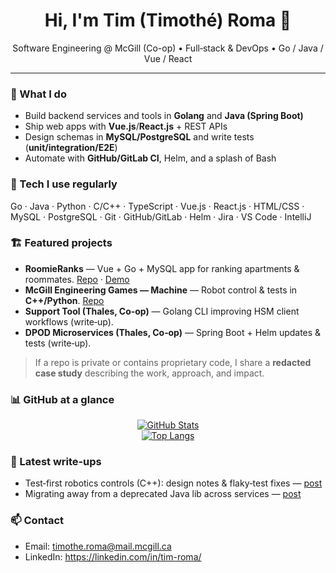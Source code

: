 <h1 align="center">Hi, I'm Tim (Timothé) Roma 👋</h1>
<p align="center">
  Software Engineering @ McGill (Co-op) • Full‑stack & DevOps • Go / Java / Vue / React
</p>

---

### 🚀 What I do
- Build backend services and tools in **Golang** and **Java (Spring Boot)**
- Ship web apps with **Vue.js**/**React.js** + REST APIs
- Design schemas in **MySQL/PostgreSQL** and write tests (**unit/integration/E2E**)
- Automate with **GitHub/GitLab CI**, Helm, and a splash of Bash

### 🧰 Tech I use regularly
Go · Java · Python · C/C++ · TypeScript · Vue.js · React.js · HTML/CSS · MySQL · PostgreSQL · Git · GitHub/GitLab · Helm · Jira · VS Code · IntelliJ

### 🏗️ Featured projects
- **RoomieRanks** — Vue + Go + MySQL app for ranking apartments & roommates. [Repo](https://github.com/Timber868/roomieranks) · [Demo](#)
- **McGill Engineering Games — Machine** — Robot control & tests in **C++/Python**. [Repo]([https://github.com/Timber868/enggames-machine](https://github.com/MachineMGCIL/Machine-202wah))
- **Support Tool (Thales, Co‑op)** — Golang CLI improving HSM client workflows (write‑up).
- **DPOD Microservices (Thales, Co‑op)** — Spring Boot + Helm updates & tests (write‑up). 

> If a repo is private or contains proprietary code, I share a **redacted case study** describing the work, approach, and impact.

### 📊 GitHub at a glance
<p align="center">
  <a href="https://github.com/anuraghazra/github-readme-stats"><img alt="GitHub Stats" src="https://github-readme-stats.vercel.app/api?username=Timber868&show_icons=true&hide_border=true" /></a>
  <br/>
  <a href="https://github.com/anuraghazra/github-readme-stats"><img alt="Top Langs" src="https://github-readme-stats.vercel.app/api/top-langs/?username=Timber868&layout=compact&hide_border=true" /></a>
</p>

### 📝 Latest write‑ups
- Test‑first robotics controls (C++): design notes & flaky‑test fixes — [post](https://github.com/Timber868/enggames-machine)
- Migrating away from a deprecated Java lib across services — [post](https://github.com/Timber868/dpod-microservices-notes)

### 📫 Contact
- Email: timothe.roma@mail.mcgill.ca  
- LinkedIn: https://linkedin.com/in/tim-roma/
